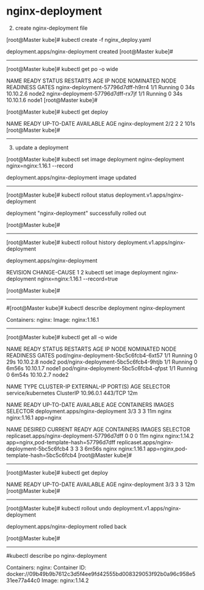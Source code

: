 # nginx-deployment

2) create nginx-deployment file

[root@Master kube]# kubectl create -f nginx_deploy.yaml

deployment.apps/nginx-deployment created
[root@Master kube]#

---------------------------------------------------------------------------------

[root@Master kube]# kubectl get po -o wide


NAME                                READY   STATUS    RESTARTS   AGE   IP          NODE    NOMINATED NODE   READINESS GATES
nginx-deployment-57796d7dff-h9rr4   1/1     Running   0          34s   10.10.2.6   node2   <none>           <none>
nginx-deployment-57796d7dff-rx7jf   1/1     Running   0          34s   10.10.1.6   node1   <none>           <none>
[root@Master kube]#

[root@Master kube]# kubectl get deploy


NAME               READY   UP-TO-DATE   AVAILABLE   AGE
nginx-deployment   2/2     2            2           101s
[root@Master kube]#

---------------------------------------------------------------------------------
3) update a deployment

[root@Master kube]# kubectl set image deployment nginx-deployment nginx=nginx:1.16.1 --record


deployment.apps/nginx-deployment image updated


----------------------------------------------------------------------------------------------------------------------------------

[root@Master kube]# kubectl rollout status deployment.v1.apps/nginx-deployment

deployment "nginx-deployment" successfully rolled out

[root@Master kube]#

-----------------------------------------------------------------------------------------------------------------------------------
[root@Master kube]# kubectl rollout history deployment.v1.apps/nginx-deployment

deployment.apps/nginx-deployment

REVISION  CHANGE-CAUSE
1         <none>
2         kubectl set image deployment nginx-deployment nginx=nginx:1.16.1 --record=true

[root@Master kube]#

---------------------------------------------------------------------------------------------------------------------------------------
#[root@Master kube]# kubectl describe deployment nginx-deployment

Containers:
   nginx:
    Image:        nginx:1.16.1

-------------------------------------------------------------------------------------------------------------------------------------

[root@Master kube]# kubectl get all -o wide


NAME                                    READY   STATUS    RESTARTS   AGE     IP          NODE    NOMINATED NODE   READINESS GATES
pod/nginx-deployment-5bc5c6fcb4-6xt57   1/1     Running   0          29s     10.10.2.8   node2   <none>           <none>
pod/nginx-deployment-5bc5c6fcb4-9htjb   1/1     Running   0          6m56s   10.10.1.7   node1   <none>           <none>
pod/nginx-deployment-5bc5c6fcb4-qfpst   1/1     Running   0          6m54s   10.10.2.7   node2   <none>           <none>

NAME                 TYPE        CLUSTER-IP   EXTERNAL-IP   PORT(S)   AGE   SELECTOR
service/kubernetes   ClusterIP   10.96.0.1    <none>        443/TCP   12m   <none>

NAME                               READY   UP-TO-DATE   AVAILABLE   AGE   CONTAINERS   IMAGES         SELECTOR
deployment.apps/nginx-deployment   3/3     3            3           11m   nginx        nginx:1.16.1   app=nginx

NAME                                          DESIRED   CURRENT   READY   AGE     CONTAINERS   IMAGES         SELECTOR
replicaset.apps/nginx-deployment-57796d7dff   0         0         0       11m     nginx        nginx:1.14.2   app=nginx,pod-template-hash=57796d7dff
replicaset.apps/nginx-deployment-5bc5c6fcb4   3         3         3       6m56s   nginx        nginx:1.16.1   app=nginx,pod-template-hash=5bc5c6fcb4
[root@Master kube]#

-------------------------------------------------------------------------------------------------------------------------------------------------

[root@Master kube]# kubectl get deploy

NAME               READY   UP-TO-DATE   AVAILABLE   AGE
nginx-deployment   3/3     3            3           12m
[root@Master kube]#

-------------------------------------------------------------------------------------------------------------------------------------------

[root@Master kube]# kubectl rollout undo deployment.v1.apps/nginx-deployment

deployment.apps/nginx-deployment rolled back

[root@Master kube]#

----------------------------------------------------------------------------------------------------------------------------------------------

#kubectl describe po nginx-deployment

Containers:
  nginx:
    Container ID:   docker://09b49b9b7612c3d5f4ee9fd42555bd008329053f92b0a96c958e531ee77a44c0
    Image:          nginx:1.14.2
